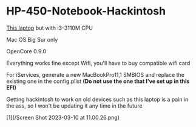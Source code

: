 # HP-450-Notebook-Hackintosh
 [This laptop](https://support.hp.com/vn-en/document/c03315512) but with i3-3110M CPU

Mac OS Big Sur only

OpenCore 0.9.0

Everything works fine except Wifi, you'll have to buy compatible wifi card

For iServices, generate a new MacBookPro11,1 SMBIOS and replace the existing one in the config.plist **(Do not use the one that I've set up in this EFI)** 

Getting hackintosh to work on old devices such as this laptop is a pain in the ass, so I won't be updating it any time in the future

[1](/Screen Shot 2023-03-10 at 11.00.26.png)

